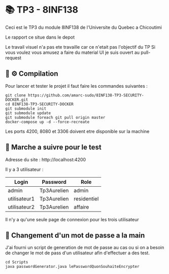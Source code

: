 # :books: TP3 - 8INF138 

Ceci est le TP3 du module 8INF138 de l'Universite du Quebec a Chicoutimi

Le rapport ce situe dans le depot

Le travail visuel n'a pas ete travaille car ce n'etait pas l'objectif du TP
Si vous voulez vous amusez a faire du material UI je suis ouvert au pull-request

## :ship: :gear: Compilation 

Pour lancer et tester le projet il faut faire les commandes suivantes :

```
git clone https://github.com/amarc-sudo/8INF138-TP3-SECURITY-DOCKER.git
cd 8INF138-TP3-SECURITY-DOCKER
git submodule init
git submodule update
git submodule foreach git pull origin master
docker-compose up -d --force-recreate
```

Les ports 4200, 8080 et 3306 doivent etre disponible sur la machine

## :walking: Marche a suivre pour le test

Adresse du site :
http://localhost:4200

Il y a 3 utilisateur :

| Login        | Password    | Role        |
|--------------|-------------|-------------|
| admin        | Tp3Aurelien | admin       |
| utilisateur1 | Tp3Aurelien | residentiel |
| utilisateur2 | Tp3Aurelien | affaire     |

Il n'y a qu'une seule page de connexion pour les trois utilisateur

## :key: Changement d'un mot de passe a la main

J'ai fourni un script de generation de mot de passe au cas ou si on a besoin de changer le mot de pass d'un utilisateur afin d'effectuer a des test. 

```
cd Scripts
java passwordGenerator.java lePasswordQuonSouhaiteEncrypter
```
